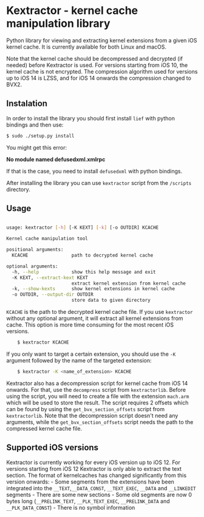 # Kextractor - kernel cache manipulation library

Python library for viewing and extracting kernel extensions from a given iOS
kernel cache. It is currently available for both Linux and macOS.

Note that the kernel cache should be decompressed and decrypted (if needed) before
Kextractor is used. For versions starting from iOS 10, the kernel cache is not
encrypted. The compression algorithm used for versions up to iOS 14 is LZSS, and
for iOS 14 onwards the compression changed to BVX2.

## Instalation

In order to install the library you should first install `lief` with python
bindings and then use:

```bash
$ sudo ./setup.py install
```
You might get this error:

**No module named defusedxml.xmlrpc**

If that is the case, you need to install `defusedxml` with python bindings.

After installing the library you can use `kextractor` script from the
`/scripts` directory.

## Usage

```bash

usage: kextractor [-h] [-K KEXT] [-k] [-o OUTDIR] KCACHE

Kernel cache manipulation tool

positional arguments:
  KCACHE                path to decrypted kernel cache

optional arguments:
  -h, --help            show this help message and exit
  -K KEXT, --extract-kext KEXT
                        extract kernel extension from kernel cache
  -k, --show-kexts      show kernel extensions in kernel cache
  -o OUTDIR, --output-dir OUTDIR
                        store data to given directory
```

`KCACHE` is the path to the decrypted kernel cache file. If you use `kextractor`
without any optional argument, it will extract all kernel extensions from cache.
This option is more time consuming for the most recent iOS versions. 
```bash
	$ kextractor KCACHE
```
If you only want to target a certain extension, you should use the `-K`
argument followed by the name of the targeted extension:
```bash
	$ kextractor -K <name_of_extension> KCACHE
```

Kextractor also has a decompression script for kernel cache from iOS 14 onwards. For that, use the `decompress` script from `kextractorlib`. Before using the script, you will need to create a file with the extension `mach.arm` which will be used to store the result. The script requires 2 offsets which can be found by using the `get_bvx_section_offsets` script from `kextractorlib`. Note that the decompression script doesn't need any arguments, while the `get_bvx_section_offsets` script needs the path to the compressed kernel cache file.
## Supported iOS versions

Kextractor is currently working for every iOS version up to iOS 12.
For versions starting from iOS 12 Kextractor is only able to extract the text
section. The format of kernelcaches has changed significantly from this version
onwards:
	- Some segments from the extensions have been integrated into the `__TEXT`,`__DATA_CONST`, `__TEXT_EXEC`, `__DATA` and `__LINKEDIT` segments
	- There are some new sections
	- Some old segments are now 0 bytes long (`__PRELINK_TEXT`, `__PLK_TEXT_EXEC`, `__PRELINK_DATA` and `__PLK_DATA_CONST`)
	- There is no symbol information